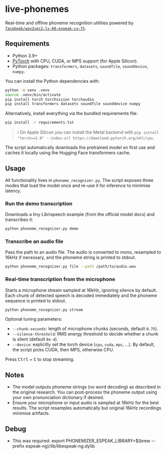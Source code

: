 # live-phonemes

Real-time and offline phoneme recognition utilities powered by
[`facebook/wav2vec2-lv-60-espeak-cv-ft`](https://huggingface.co/facebook/wav2vec2-lv-60-espeak-cv-ft).

## Requirements

- Python 3.9+
- [PyTorch](https://pytorch.org/) with CPU, CUDA, or MPS support (for Apple Silicon).
- Python packages: `transformers`, `datasets`, `soundfile`, `sounddevice`, `numpy`.

You can install the Python dependencies with:

```bash
python -m venv .venv
source .venv/bin/activate
pip install torch torchvision torchaudio
pip install transformers datasets soundfile sounddevice numpy
```

Alternatively, install everything via the bundled requirements file:

```bash
pip install -r requirements.txt
```

> ℹ️  On Apple Silicon you can install the Metal backend with
> `pip install "torch>=2.0" --index-url https://download.pytorch.org/whl/cpu`.

The script automatically downloads the pretrained model on first use and caches
it locally using the Hugging Face transformers cache.

## Usage

All functionality lives in `phoneme_recognizer.py`. The script exposes three
modes that load the model once and re-use it for inference to minimise latency.

### Run the demo transcription

Downloads a tiny Librispeech example (from the official model docs) and
transcribes it:

```bash
python phoneme_recognizer.py demo
```

### Transcribe an audio file

Pass the path to an audio file. The audio is converted to mono, resampled to
16kHz if necessary, and the phoneme string is printed to stdout.

```bash
python phoneme_recognizer.py file --path /path/to/audio.wav
```

### Real-time transcription from the microphone

Starts a microphone stream sampled at 16kHz, ignoring silence by default. Each
chunk of detected speech is decoded immediately and the phoneme sequence is
printed to stdout.

```bash
python phoneme_recognizer.py stream
```

Optional tuning parameters:

- `--chunk-seconds`: length of microphone chunks (seconds, default `0.75`).
- `--silence-threshold`: RMS energy threshold to decide whether a chunk is
  silent (default `8e-4`).
- `--device`: explicitly set the torch device (`cpu`, `cuda`, `mps`, ...). By
  default, the script picks CUDA, then MPS, otherwise CPU.

Press <kbd>Ctrl</kbd> + <kbd>C</kbd> to stop streaming.

## Notes

- The model outputs phoneme strings (no word decoding) as described in the
  original research. You can post-process the phoneme output using your own
  pronunciation dictionary if desired.
- Ensure your microphone or input audio is sampled at 16kHz for the best
  results. The script resamples automatically but original 16kHz recordings
  minimise artifacts.

## Debug
- This was required:
export PHONEMIZER_ESPEAK_LIBRARY=$(brew --prefix espeak-ng)/lib/libespeak-ng.dylib